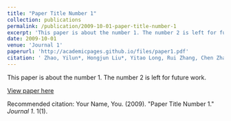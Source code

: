 ```yaml
---
title: "Paper Title Number 1"
collection: publications
permalink: /publication/2009-10-01-paper-title-number-1
excerpt: 'This paper is about the number 1. The number 2 is left for future work.'
date: 2009-10-01
venue: 'Journal 1'
paperurl: 'http://academicpages.github.io/files/paper1.pdf'
citation: ' Zhao, Yilun*, Hongjun Liu*, Yitao Long, Rui Zhang, Chen Zhao, and Arman Cohan. "KnowledgeMath: Knowledge-Intensive Math Word Problem Solving in Finance Domains." (*Equal Contribution) '
---
```

This paper is about the number 1. The number 2 is left for future work.

[View paper here]([http://academicpages.github.io/files/paper1.pdf](https://arxiv.org/abs/2311.09797))

Recommended citation: Your Name, You. (2009). "Paper Title Number 1." <i>Journal 1</i>. 1(1).
